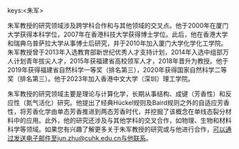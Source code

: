 keys:<朱军>


朱军教授的研究领域涉及跨学科合作和与其他领域的交叉点。他于2000年在厦门大学获得本科学位，2007年在香港科技大学获得博士学位。此后，他在香港大学和瑞典乌普萨拉大学从事博士后研究，并于2010年加入厦门大学化学化工学院。朱军教授曾于2013年入选教育部新世纪优秀人才支持计划，2014年入选中组部万人计划青年拔尖人才，2015年获福建省高校领军人才，2018年晋升为教授。他于2019年获得福建省自然科学一等奖（排名第三），2020年获得国家自然科学二等奖（排名第三）。他于2023年加入香港中文大学（深圳）理工学院。

朱军教授的研究领域主要是理论与计算化学，长期从事结构、成键（芳香性）和反应性（氮气活化）研究。他提出了经典Hückel规则及Baird规则之外的自适应芳香性，将芳香化学由单态芳香推进到两态芳香时代，并挖掘了该概念在单线态裂分材料中的应用。此外，他的研究还涉及与其他学科的交叉合作，如物理、生物和材料科学等领域。如果您有兴趣了解更多关于朱军教授的研究或与他进行合作，可以通过发送电子邮件至jun.zhu@cuhk.edu.cn与他联系。